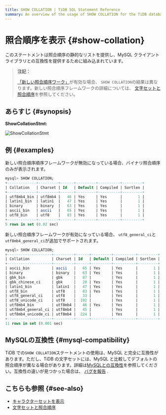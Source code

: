 ```yaml
---
title: SHOW COLLATION | TiDB SQL Statement Reference
summary: An overview of the usage of SHOW COLLATION for the TiDB database.
---
```


# 照合順序を表示 {#show-collation}

このステートメントは照合順序の静的なリストを提供し、MySQL クライアント ライブラリとの互換性を提供するために組み込まれています。

> **注記：**
>
> [「新しい照合順序ワーク」](/character-set-and-collation.md#new-framework-for-collations)が有効な場合、 `SHOW COLLATION`の結果は異なります。新しい照合順序フレームワークの詳細については、 [文字セットと照合順序](/character-set-and-collation.md)を参照してください。

## あらすじ {#synopsis}

**ShowCollat​​ionStmt:**

![ShowCollationStmt](https://download.pingcap.com/images/docs/sqlgram/ShowCollationStmt.png)

## 例 {#examples}

新しい照合順序順序フレームワークが無効になっている場合、バイナリ照合順序のみが表示されます。

```sql
mysql> SHOW COLLATION;
+-------------+---------+------+---------+----------+---------+
| Collation   | Charset | Id   | Default | Compiled | Sortlen |
+-------------+---------+------+---------+----------+---------+
| utf8mb4_bin | utf8mb4 |   46 | Yes     | Yes      |       1 |
| latin1_bin  | latin1  |   47 | Yes     | Yes      |       1 |
| binary      | binary  |   63 | Yes     | Yes      |       1 |
| ascii_bin   | ascii   |   65 | Yes     | Yes      |       1 |
| utf8_bin    | utf8    |   83 | Yes     | Yes      |       1 |
+-------------+---------+------+---------+----------+---------+
5 rows in set (0.02 sec)
```

新しい照合順序フレームワークが有効になっている場合、 `utf8_general_ci`と`utf8mb4_general_ci`が追加でサポートされます。

```sql
mysql> SHOW COLLATION;
+--------------------+---------+------+---------+----------+---------+
| Collation          | Charset | Id   | Default | Compiled | Sortlen |
+--------------------+---------+------+---------+----------+---------+
| ascii_bin          | ascii   |   65 | Yes     | Yes      |       1 |
| binary             | binary  |   63 | Yes     | Yes      |       1 |
| gbk_bin            | gbk     |   87 |         | Yes      |       1 |
| gbk_chinese_ci     | gbk     |   28 | Yes     | Yes      |       1 |
| latin1_bin         | latin1  |   47 | Yes     | Yes      |       1 |
| utf8_bin           | utf8    |   83 | Yes     | Yes      |       1 |
| utf8_general_ci    | utf8    |   33 |         | Yes      |       1 |
| utf8_unicode_ci    | utf8    |  192 |         | Yes      |       1 |
| utf8mb4_bin        | utf8mb4 |   46 | Yes     | Yes      |       1 |
| utf8mb4_general_ci | utf8mb4 |   45 |         | Yes      |       1 |
| utf8mb4_unicode_ci | utf8mb4 |  224 |         | Yes      |       1 |
+--------------------+---------+------+---------+----------+---------+
11 rows in set (0.001 sec)
```

## MySQLの互換性 {#mysql-compatibility}

TiDB での`SHOW COLLATION`ステートメントの使用は、MySQL と完全に互換性があります。ただし、TiDB の文字セットには、MySQL と比較してデフォルトの照合順序が異なる場合があります。詳細は[MySQLとの互換性](/mysql-compatibility.md)を参照してください。互換性の違いが見つかった場合は、 [バグを報告](https://docs.pingcap.com/tidb/stable/support) .

## こちらも参照 {#see-also}

-   [キャラクターセットを表示](/sql-statements/sql-statement-show-character-set.md)
-   [文字セットと照合順序](/character-set-and-collation.md)
